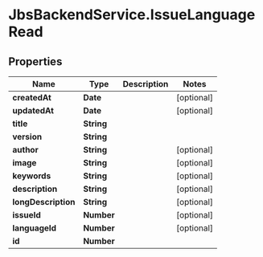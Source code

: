 # JbsBackendService.IssueLanguageRead

## Properties
Name | Type | Description | Notes
------------ | ------------- | ------------- | -------------
**createdAt** | **Date** |  | [optional] 
**updatedAt** | **Date** |  | [optional] 
**title** | **String** |  | 
**version** | **String** |  | 
**author** | **String** |  | [optional] 
**image** | **String** |  | [optional] 
**keywords** | **String** |  | [optional] 
**description** | **String** |  | [optional] 
**longDescription** | **String** |  | [optional] 
**issueId** | **Number** |  | [optional] 
**languageId** | **Number** |  | [optional] 
**id** | **Number** |  | 
